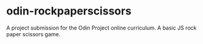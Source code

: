 # odin-rockpaperscissors
A project submission for the Odin Project online curriculum. A basic JS rock paper scissors game.
